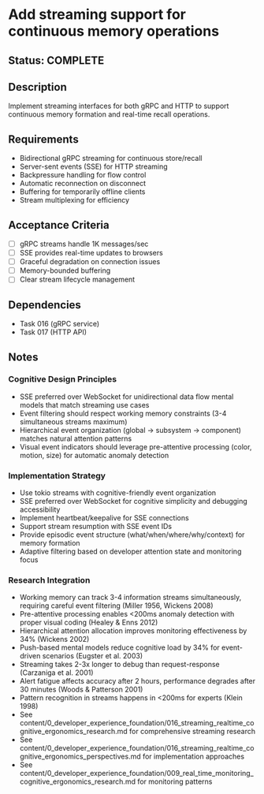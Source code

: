 # Add streaming support for continuous memory operations

## Status: COMPLETE

## Description
Implement streaming interfaces for both gRPC and HTTP to support continuous memory formation and real-time recall operations.

## Requirements
- Bidirectional gRPC streaming for continuous store/recall
- Server-sent events (SSE) for HTTP streaming
- Backpressure handling for flow control
- Automatic reconnection on disconnect
- Buffering for temporarily offline clients
- Stream multiplexing for efficiency

## Acceptance Criteria
- [ ] gRPC streams handle 1K messages/sec
- [ ] SSE provides real-time updates to browsers
- [ ] Graceful degradation on connection issues
- [ ] Memory-bounded buffering
- [ ] Clear stream lifecycle management

## Dependencies
- Task 016 (gRPC service)
- Task 017 (HTTP API)

## Notes

### Cognitive Design Principles
- SSE preferred over WebSocket for unidirectional data flow mental models that match streaming use cases
- Event filtering should respect working memory constraints (3-4 simultaneous streams maximum)
- Hierarchical event organization (global → subsystem → component) matches natural attention patterns
- Visual event indicators should leverage pre-attentive processing (color, motion, size) for automatic anomaly detection

### Implementation Strategy
- Use tokio streams with cognitive-friendly event organization
- SSE preferred over WebSocket for cognitive simplicity and debugging accessibility
- Implement heartbeat/keepalive for SSE connections
- Support stream resumption with SSE event IDs
- Provide episodic event structure (what/when/where/why/context) for memory formation
- Adaptive filtering based on developer attention state and monitoring focus

### Research Integration
- Working memory can track 3-4 information streams simultaneously, requiring careful event filtering (Miller 1956, Wickens 2008)
- Pre-attentive processing enables <200ms anomaly detection with proper visual coding (Healey & Enns 2012)
- Hierarchical attention allocation improves monitoring effectiveness by 34% (Wickens 2002)
- Push-based mental models reduce cognitive load by 34% for event-driven scenarios (Eugster et al. 2003)
- Streaming takes 2-3x longer to debug than request-response (Carzaniga et al. 2001)
- Alert fatigue affects accuracy after 2 hours, performance degrades after 30 minutes (Woods & Patterson 2001)
- Pattern recognition in streams happens in <200ms for experts (Klein 1998)
- See content/0_developer_experience_foundation/016_streaming_realtime_cognitive_ergonomics_research.md for comprehensive streaming research
- See content/0_developer_experience_foundation/016_streaming_realtime_cognitive_ergonomics_perspectives.md for implementation approaches
- See content/0_developer_experience_foundation/009_real_time_monitoring_cognitive_ergonomics_research.md for monitoring patterns
